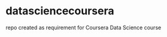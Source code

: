 datasciencecoursera
===================

repo created as requirement for Coursera Data Science course
